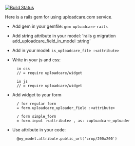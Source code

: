[![Build Status](https://secure.travis-ci.org/uploadcare/uploadcare-rails.png)](http://travis-ci.org/uploadcare/uploadcare-rails)

Here is a rails gem for using uploadcare.com service.

* Add gem in your gemfile: `gem uploadcare-rails`
* Add string attribute in your model: 'rails g migration add_uploadcare_field_in_model <attribute>:string'
* Add in your model: `is_uploadcare_file :<attribute>`
* Write in your js and css:

        in css
        // = require uploadcare/widget
        
        in js
        // = require uploadcare/widget

* Add widget to your form

        / for regular form
        = form.uploadcare_uploader_field :<attribute>
        
        / form simple_form
        = form.input :<attribute> , as: :uploadcare_uploader

* Use attribute in your code:

        @my_model.attribute.public_url('crop/200x200')